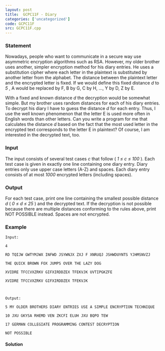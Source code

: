 ```yaml
---
layout: post
title:  GCPC11F - Diary
categories: ['uncategorized']
code: GCPC11F
src: GCPC11F.cpp
---
```


### **Statement**

Nowadays, people who want to communicate in a secure way use asymmetric
encryption algorithms such as RSA. However, my older brother uses another,
simpler encryption method for his diary entries. He uses a substitution cipher
where each letter in the plaintext is substituted by another letter from the
alphabet. The distance between the plaintext letter and the encrypted letter
is fixed. If we would define this fixed distance _d_ to _5_ , A would be
replaced by F, B by G, C by H, ..., Y by D, Z by E.

With a fixed and known distance _d_ the decryption would be somewhat simple.
But my brother uses random distances for each of his diary entries. To decrypt
his diary I have to guess the distance _d_ for each entry. Thus, I use the
well known phenomenon that the letter E is used more often in English words
than other letters. Can you write a program for me that calculates the
distance _d_ based on the fact that the most used letter in the encrypted text
corresponds to the letter E in plaintext? Of course, I am interested in the
decrypted text, too.

### Input

The input consists of several test cases _c_ that follow ( _1 ≤ c ≤ 100_ ).
Each test case is given in exactly one line containing one diary entry. Diary
entries only use upper case letters (A-Z) and spaces. Each diary entry
consists of at most _1000_ encrypted letters (including spaces).

### Output

For each test case, print one line containing the smallest possible distance
_d_ ( _0 ≤ d ≤ 25_ ) and the decrypted text. If the decryption is not possible
because there are multiple distances conforming to the rules above, print
NOT POSSIBLE instead. Spaces are not encrypted.

### Example

    
    
    Input:
    4
    RD TQIJW GWTYMJWX INFWD JSYWNJX ZXJ F XNRUQJ JSHWDUYNTS YJHMSNVZJ
    THE QUICK BROWN FOX JUMPS OVER THE LAZY DOG
    XVIDRE TFCCVXZRKV GIFXIRDDZEX TFEKVJK UVTIPGKZFE
    XVIDRE TFCCVXZRKV GIFXIRDDZEX TFEKVJK
    
    Output:
    5 MY OLDER BROTHERS DIARY ENTRIES USE A SIMPLE ENCRYPTION TECHNIQUE
    10 JXU GKYSA RHEMD VEN ZKCFI ELUH JXU BQPO TEW
    17 GERMAN COLLEGIATE PROGRAMMING CONTEST DECRYPTION
    NOT POSSIBLE
    



#### **Solution**




